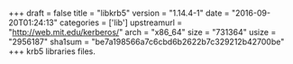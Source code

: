 +++
draft = false
title = "libkrb5"
version = "1.14.4-1"
date = "2016-09-20T01:24:13"
categories = ['lib']
upstreamurl = "http://web.mit.edu/kerberos/"
arch = "x86_64"
size = "731364"
usize = "2956187"
sha1sum = "be7a198566a7c6cbd6b2622b7c329212b42700be"
+++
krb5 libraries files.